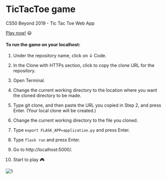 # TicTacToe game

CS50 Beyond 2019 - Tic Tac Toe Web App

[Play now!](https://avital-tictactoe-game.herokuapp.com/ "Play now!")  :smiley:

#### To run the game on your localhost:

1. Under the repository name, click on &darr; Code.

2. In the Clone with HTTPs section, click to copy the clone URL for the repository.

3. Open Terminal.

4. Change the current working directory to the location where you want the cloned directory to be made.

5. Type git clone, and then paste the URL you copied in Step 2, and press Enter. (Your local clone will be created.)

6. Change the current working directory to the file you cloned.

7. Type `export FLASK_APP=application.py` and press Enter.

8. Type `flask run` and press Enter.

9. Go to http://localhost:5000/.

10. Start to play :video_game:

![1](https://user-images.githubusercontent.com/57085913/95058731-99672400-0700-11eb-90aa-b1fdc02e2ea7.png)


